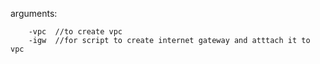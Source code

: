 arguments:
        
        -vpc  //to create vpc
        -igw  //for script to create internet gateway and atttach it to vpc